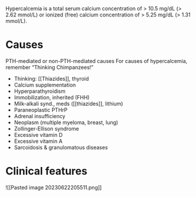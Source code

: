 Hypercalcemia is a total serum calcium concentration of > 10.5 mg/dL (> 2.62 mmol/L) or ionized (free) calcium concentration of > 5.25 mg/dL (> 1.31 mmol/L).
# Causes
PTH-mediated or non-PTH-mediated causes
For causes of hypercalcemia, remember “Thinking Chimpanzees!”
- Thinking: [[Thiazides]], thyroid
- Calcium supplementation
- Hyperparathyroidism
- Immobilization, inherited (FHH)
- Milk-alkali synd., meds ([[thiazides]], lithium)
- Paraneoplastic PTHrP
- Adrenal insufficiency
- Neoplasm (multiple myeloma, breast, lung)
- Zollinger-Ellison syndrome
- Excessive vitamin D
- Excessive vitamin A
- Sarcoidosis & granulomatous diseases
# Clinical features
![[Pasted image 20230622205511.png]]